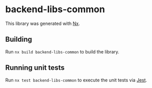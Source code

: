 # backend-libs-common

This library was generated with [Nx](https://nx.dev).

## Building

Run `nx build backend-libs-common` to build the library.

## Running unit tests

Run `nx test backend-libs-common` to execute the unit tests via [Jest](https://jestjs.io).
